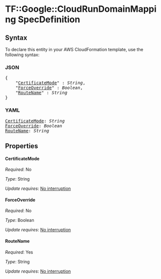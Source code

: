 # TF::Google::CloudRunDomainMapping SpecDefinition

## Syntax

To declare this entity in your AWS CloudFormation template, use the following syntax:

### JSON

<pre>
{
    "<a href="#certificatemode" title="CertificateMode">CertificateMode</a>" : <i>String</i>,
    "<a href="#forceoverride" title="ForceOverride">ForceOverride</a>" : <i>Boolean</i>,
    "<a href="#routename" title="RouteName">RouteName</a>" : <i>String</i>
}
</pre>

### YAML

<pre>
<a href="#certificatemode" title="CertificateMode">CertificateMode</a>: <i>String</i>
<a href="#forceoverride" title="ForceOverride">ForceOverride</a>: <i>Boolean</i>
<a href="#routename" title="RouteName">RouteName</a>: <i>String</i>
</pre>

## Properties

#### CertificateMode

_Required_: No

_Type_: String

_Update requires_: [No interruption](https://docs.aws.amazon.com/AWSCloudFormation/latest/UserGuide/using-cfn-updating-stacks-update-behaviors.html#update-no-interrupt)

#### ForceOverride

_Required_: No

_Type_: Boolean

_Update requires_: [No interruption](https://docs.aws.amazon.com/AWSCloudFormation/latest/UserGuide/using-cfn-updating-stacks-update-behaviors.html#update-no-interrupt)

#### RouteName

_Required_: Yes

_Type_: String

_Update requires_: [No interruption](https://docs.aws.amazon.com/AWSCloudFormation/latest/UserGuide/using-cfn-updating-stacks-update-behaviors.html#update-no-interrupt)

